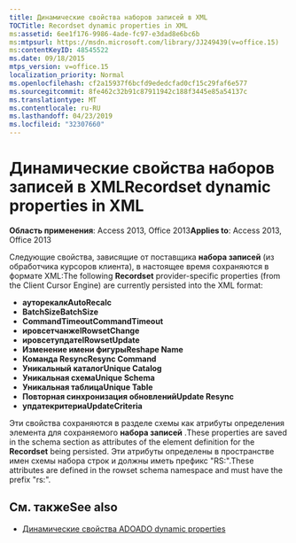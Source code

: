 ```yaml
---
title: Динамические свойства наборов записей в XML
TOCTitle: Recordset dynamic properties in XML
ms:assetid: 6ee1f176-9986-4ade-fc97-e3dad8e6bc6b
ms:mtpsurl: https://msdn.microsoft.com/library/JJ249439(v=office.15)
ms:contentKeyID: 48545522
ms.date: 09/18/2015
mtps_version: v=office.15
localization_priority: Normal
ms.openlocfilehash: cf2a15937f6bcfd9ededcfad0cf15c29faf6e577
ms.sourcegitcommit: 8fe462c32b91c87911942c188f3445e85a54137c
ms.translationtype: MT
ms.contentlocale: ru-RU
ms.lasthandoff: 04/23/2019
ms.locfileid: "32307660"
---
```

# <a name="recordset-dynamic-properties-in-xml"></a><span data-ttu-id="d5a10-102">Динамические свойства наборов записей в XML</span><span class="sxs-lookup"><span data-stu-id="d5a10-102">Recordset dynamic properties in XML</span></span>

<span data-ttu-id="d5a10-103">**Область применения**: Access 2013, Office 2013</span><span class="sxs-lookup"><span data-stu-id="d5a10-103">**Applies to**: Access 2013, Office 2013</span></span>

<span data-ttu-id="d5a10-104">Следующие свойства, зависящие от поставщика **набора записей** (из обработчика курсоров клиента), в настоящее время сохраняются в формате XML:</span><span class="sxs-lookup"><span data-stu-id="d5a10-104">The following **Recordset** provider-specific properties (from the Client Cursor Engine) are currently persisted into the XML format:</span></span>

- <span data-ttu-id="d5a10-105">**ауторекалк**</span><span class="sxs-lookup"><span data-stu-id="d5a10-105">**AutoRecalc**</span></span>
- <span data-ttu-id="d5a10-106">**BatchSize**</span><span class="sxs-lookup"><span data-stu-id="d5a10-106">**BatchSize**</span></span>
- <span data-ttu-id="d5a10-107">**CommandTimeout**</span><span class="sxs-lookup"><span data-stu-id="d5a10-107">**CommandTimeout**</span></span>
- <span data-ttu-id="d5a10-108">**ировсетчанже**</span><span class="sxs-lookup"><span data-stu-id="d5a10-108">**IRowsetChange**</span></span>
- <span data-ttu-id="d5a10-109">**ировсетупдате**</span><span class="sxs-lookup"><span data-stu-id="d5a10-109">**IRowsetUpdate**</span></span>
- <span data-ttu-id="d5a10-110">**Изменение имени фигуры**</span><span class="sxs-lookup"><span data-stu-id="d5a10-110">**Reshape Name**</span></span>
- <span data-ttu-id="d5a10-111">**Команда Resync**</span><span class="sxs-lookup"><span data-stu-id="d5a10-111">**Resync Command**</span></span>
- <span data-ttu-id="d5a10-112">**Уникальный каталог**</span><span class="sxs-lookup"><span data-stu-id="d5a10-112">**Unique Catalog**</span></span>
- <span data-ttu-id="d5a10-113">**Уникальная схема**</span><span class="sxs-lookup"><span data-stu-id="d5a10-113">**Unique Schema**</span></span>
- <span data-ttu-id="d5a10-114">**Уникальная таблица**</span><span class="sxs-lookup"><span data-stu-id="d5a10-114">**Unique Table**</span></span>
- <span data-ttu-id="d5a10-115">**Повторная синхронизация обновлений**</span><span class="sxs-lookup"><span data-stu-id="d5a10-115">**Update Resync**</span></span>
- <span data-ttu-id="d5a10-116">**упдатекритериа**</span><span class="sxs-lookup"><span data-stu-id="d5a10-116">**UpdateCriteria**</span></span>


<span data-ttu-id="d5a10-117">Эти свойства сохраняются в разделе схемы как атрибуты определения элемента для сохраняемого **набора записей** .</span><span class="sxs-lookup"><span data-stu-id="d5a10-117">These properties are saved in the schema section as attributes of the element definition for the **Recordset** being persisted.</span></span> <span data-ttu-id="d5a10-118">Эти атрибуты определены в пространстве имен схемы набора строк и должны иметь префикс "RS:".</span><span class="sxs-lookup"><span data-stu-id="d5a10-118">These attributes are defined in the rowset schema namespace and must have the prefix "rs:".</span></span>

## <a name="see-also"></a><span data-ttu-id="d5a10-119">См. также</span><span class="sxs-lookup"><span data-stu-id="d5a10-119">See also</span></span>

- [<span data-ttu-id="d5a10-120">Динамические свойства ADO</span><span class="sxs-lookup"><span data-stu-id="d5a10-120">ADO dynamic properties</span></span>](ado-dynamic-properties.md)
